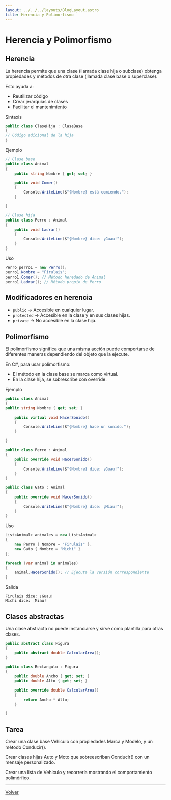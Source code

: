 ```yaml
---
layout: ../../../layouts/BlogLayout.astro
title: Herencia y Polimorfismo
---
```


# Herencia y Polimorfismo

## Herencia

La herencia permite que una clase (llamada clase hija o subclase) obtenga propiedades y métodos de otra clase (llamada clase base o superclase).

Esto ayuda a:

- Reutilizar código
- Crear jerarquías de clases
- Facilitar el mantenimiento

Sintaxis

```csharp
public class ClaseHija : ClaseBase
{
// Código adicional de la hija
}
```

Ejemplo

```csharp
// Clase base
public class Animal
{
    public string Nombre { get; set; }

    public void Comer()
    {
        Console.WriteLine($"{Nombre} está comiendo.");
    }

}

// Clase hija
public class Perro : Animal
{
    public void Ladrar()
    {
        Console.WriteLine($"{Nombre} dice: ¡Guau!");
    }
}
```

Uso

```csharp
Perro perro1 = new Perro();
perro1.Nombre = "Firulais";
perro1.Comer(); // Método heredado de Animal
perro1.Ladrar(); // Método propio de Perro
```

## Modificadores en herencia

- `public` → Accesible en cualquier lugar.
- `protected` → Accesible en la clase y en sus clases hijas.
- `private` → No accesible en la clase hija.

## Polimorfismo

El polimorfismo significa que una misma acción puede comportarse de diferentes maneras dependiendo del objeto que la ejecute.

En C#, para usar polimorfismo:

- El método en la clase base se marca como virtual.
- En la clase hija, se sobrescribe con override.

Ejemplo

```csharp
public class Animal
{
public string Nombre { get; set; }

    public virtual void HacerSonido()
    {
        Console.WriteLine($"{Nombre} hace un sonido.");
    }

}

public class Perro : Animal
{
    public override void HacerSonido()
    {
        Console.WriteLine($"{Nombre} dice: ¡Guau!");
    }
}

public class Gato : Animal
{
    public override void HacerSonido()
    {
        Console.WriteLine($"{Nombre} dice: ¡Miau!");
    }
}
```

Uso

```csharp
List<Animal> animales = new List<Animal>
{
    new Perro { Nombre = "Firulais" },
    new Gato { Nombre = "Michi" }
};

foreach (var animal in animales)
{
    animal.HacerSonido(); // Ejecuta la versión correspondiente
}
```

Salida

```plaintext
Firulais dice: ¡Guau!
Michi dice: ¡Miau!
```

## Clases abstractas

Una clase abstracta no puede instanciarse y sirve como plantilla para otras clases.

```csharp
public abstract class Figura
{
    public abstract double CalcularArea();
}

public class Rectangulo : Figura
{
    public double Ancho { get; set; }
    public double Alto { get; set; }

    public override double CalcularArea()
    {
        return Ancho * Alto;
    }

}
```

## Tarea

Crear una clase base Vehiculo con propiedades Marca y Modelo, y un método Conducir().

Crear clases hijas Auto y Moto que sobreescriban Conducir() con un mensaje personalizado.

Crear una lista de Vehiculo y recorrerla mostrando el comportamiento polimórfico.

<hr>

<p class="link-back-container">
  <a class="link-back" href="/blog/csharp">Volver</a>
</p>
